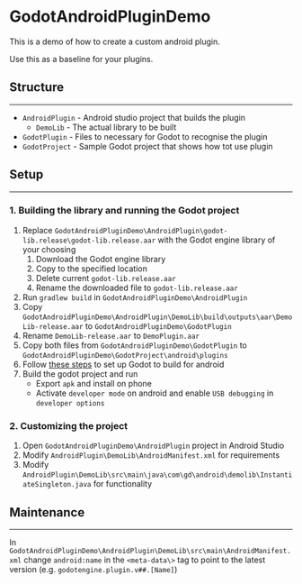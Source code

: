 # GodotAndroidPluginDemo

This is a demo of how to create a custom android plugin.

Use this as a baseline for your plugins.

## Structure
---
* `AndroidPlugin` - Android studio project that builds the plugin
  * `DemoLib` - The actual library to be built
* `GodotPlugin` - Files to necessary for Godot to recognise the plugin
* `GodotProject` - Sample Godot project that shows how tot use plugin

## Setup
---
### 1. Building the library and running the Godot project
1. Replace `GodotAndroidPluginDemo\AndroidPlugin\godot-lib.release\godot-lib.release.aar` with the Godot engine library of your choosing
    1. Download the Godot engine library
    2. Copy to the specified location
    3. Delete current `godot-lib.release.aar`
    4. Rename the downloaded file to `godot-lib.release.aar`
2. Run `gradlew build` in `GodotAndroidPluginDemo\AndroidPlugin`
3. Copy `GodotAndroidPluginDemo\AndroidPlugin\DemoLib\build\outputs\aar\DemoLib-release.aar` to `GodotAndroidPluginDemo\GodotPlugin`
4. Rename `DemoLib-release.aar` to `DemoPlugin.aar`
5. Copy both files from `GodotAndroidPluginDemo\GodotPlugin` to `GodotAndroidPluginDemo\GodotProject\android\plugins`
6. Follow [these steps](https://docs.godotengine.org/en/stable/getting_started/workflow/export/android_custom_build.html#doc-android-custom-build) to set up Godot to build for android
7. Build the godot project and run
    * Export `apk` and install on phone
    * Activate `developer mode` on android and enable `USB debugging` in `developer options`

### 2. Customizing the project

1. Open `GodotAndroidPluginDemo\AndroidPlugin` project in Android Studio
2. Modify `AndroidPlugin\DemoLib\AndroidManifest.xml` for requirements
3. Modify `AndroidPlugin\DemoLib\src\main\java\com\gd\android\demolib\InstantiateSingleton.java` for functionality

## Maintenance
---
In `GodotAndroidPluginDemo\AndroidPlugin\DemoLib\src\main\AndroidManifest.xml` change `android:name` in the `<meta-data\>` tag to point to the latest version (e.g. `godotengine.plugin.v##.[Name]`)
